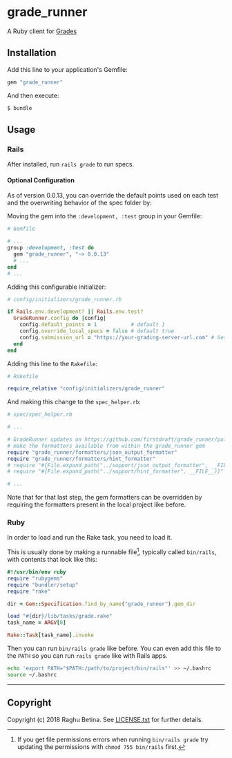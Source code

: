 # grade_runner

A Ruby client for [Grades](https://grades.firstdraft.com)


## Installation

Add this line to your application's Gemfile:

```ruby
gem "grade_runner"
```

And then execute:
```bash
$ bundle
```

## Usage

### Rails

After installed, run `rails grade` to run specs.

#### Optional Configuration

As of version 0.0.13, you can override the default points used on each test and the overwriting behavior of the spec folder by:

Moving the gem into the `:development, :test` group in your Gemfile:

```ruby
# Gemfile

# ...
group :development, :test do
  gem "grade_runner", "~> 0.0.13"
  # ...
end
# ...
```

Adding this configurable initializer:

```rb
# config/initializers/grade_runner.rb

if Rails.env.development? || Rails.env.test?
  GradeRunner.config do |config|
    config.default_points = 1           # default 1
    config.override_local_specs = false # default true
    config.submission_url = "https://your-grading-server-url.com" # Set custom submission URL
  end
end
```

Adding this line to the `Rakefile`:

```rb
# Rakefile

require_relative "config/initializers/grade_runner"
```

And making this change to the `spec_helper.rb`:

```rb
# spec/spec_helper.rb

# ...

# GradeRunner updates on https://github.com/firstdraft/grade_runner/pull/88
# make the formatters available from within the grade_runner gem
require "grade_runner/formatters/json_output_formatter"
require "grade_runner/formatters/hint_formatter"
# require "#{File.expand_path("../support/json_output_formatter", __FILE__)}"
# require "#{File.expand_path("../support/hint_formatter", __FILE__)}"

# ...
```

Note that for that last step, the gem formatters can be overridden by requiring the formatters present in the local project like before.

### Ruby

In order to load and run the Rake task, you need to load it.

This is usually done by making a runnable file[^1], typically called `bin/rails`, with contents that look like this:

```rb
#!/usr/bin/env ruby
require "rubygems"
require "bundler/setup"
require "rake"

dir = Gem::Specification.find_by_name("grade_runner").gem_dir

load "#{dir}/lib/tasks/grade.rake"
task_name = ARGV[0]

Rake::Task[task_name].invoke
```

Then you can run `bin/rails grade` like before. You can even add this file to the `PATH` so you can run `rails grade` like with Rails apps.

```bash
echo 'export PATH="$PATH:/path/to/project/bin/rails"' >> ~/.bashrc
source ~/.bashrc
```

---

[^1]: If you get file permissions errors when running `bin/rails grade` try updating the permissions with `chmod 755 bin/rails` first.

Copyright
---------

Copyright (c) 2018 Raghu Betina. See [LICENSE.txt](LICENSE.txt) for further details.
